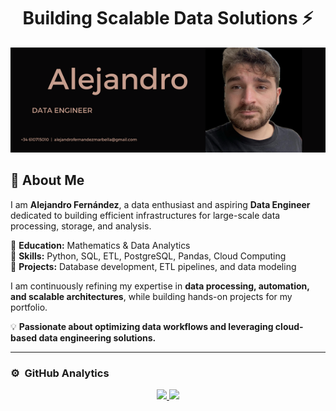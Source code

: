 <div align="center">
  <h1>Building Scalable Data Solutions ⚡</h1>
  <img src="https://github.com/AlejandroFM-MA/AlejandroFM-MA/blob/main/Alejandro%20(1).png" 
       alt="Alejandro Fernández | Data Engineer">
</div>

## 🚀 About Me

I am **Alejandro Fernández**, a data enthusiast and aspiring **Data Engineer** dedicated to building efficient infrastructures for large-scale data processing, storage, and analysis.  

🔹 **Education:** Mathematics & Data Analytics  
🔹 **Skills:** Python, SQL, ETL, PostgreSQL, Pandas, Cloud Computing  
🔹 **Projects:** Database development, ETL pipelines, and data modeling  

I am continuously refining my expertise in **data processing, automation, and scalable architectures**, while building hands-on projects for my portfolio.  

💡 **Passionate about optimizing data workflows and leveraging cloud-based data engineering solutions.**  

---

### ⚙️ &nbsp;GitHub Analytics

<p align="center">
<a href="https://github.com/AlejandroFM-MA">
  <img height="180em" src="https://github-readme-stats-eight-theta.vercel.app/api?username=AlejandroFM-MA&show_icons=true&theme=algolia&include_all_commits=true&count_private=true"/>
  <img height="180em" src="https://github-readme-stats-eight-theta.vercel.app/api/top-langs/?username=AlejandroFM-MA&layout=compact&langs_count=8&theme=algolia"/>
</a>
</p>
